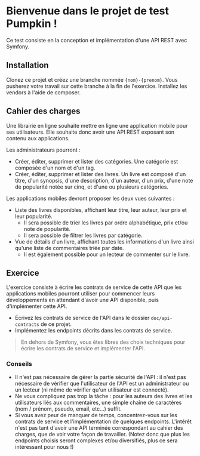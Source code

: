 Bienvenue dans le projet de test Pumpkin !
==========================================

Ce test consiste en la conception et implémentation d'une API REST avec Symfony.

Installation
------------

Clonez ce projet et créez une branche nommée `{nom}-{prenom}`. Vous pusherez votre travail sur cette branche à la fin
de l'exercice. Installez les vendors à l'aide de composer.

Cahier des charges
------------------

Une librairie en ligne souhaite mettre en ligne une application mobile pour ses utilisateurs. Elle souhaite donc avoir 
une API REST exposant son contenu aux applications.

Les administrateurs pourront :
- Créer, éditer, supprimer et lister des catégories. Une catégorie est composée d'un nom et d'un tag.
- Créer, éditer, supprimer et lister des livres. Un livre est composé d'un titre, d'un synopsis, d'une description,
d'un auteur, d'un prix, d'une note de popularité notée sur cinq, et d'une ou plusieurs catégories.

Les applications mobiles devront proposer les deux vues suivantes :
- Liste des livres disponibles, affichant leur titre, leur auteur, leur prix et leur popularité.
    - Il sera possible de trier les livres par ordre alphabétique, prix et/ou note de popularité.
    - Il sera possible de filtrer les livres par catégorie.
- Vue de détails d'un livre, affichant toutes les informations d'un livre ainsi qu'une liste de commentaires triée par
date.
    - Il est également possible pour un lecteur de commenter sur le livre.

Exercice
--------

L'exercice consiste à écrire les contrats de service de cette API que les applications mobiles pourront utiliser pour 
commencer leurs développements en attendant d'avoir une API disponible, puis d'implémenter cette API.

- Écrivez les contrats de service de l'API dans le dossier `doc/api-contracts` de ce projet.
- Implémentez les endpoints décrits dans les contrats de service.

> En dehors de Symfony, vous êtes libres des choix techniques pour écrire les contrats de service et implémenter l'API.

### Conseils

- Il n'est pas nécessaire de gérer la partie sécurité de l'API : il n'est pas nécessaire de vérifier que l'utilisateur de
l'API est un administrateur ou un lecteur (ni même de vérifier qu'un utilisateur est connecté).
- Ne vous compliquez pas trop la tâche : pour les auteurs des livres et les utilisateurs liés aux commentaires, une simple
chaîne de caractères (nom / prénom, pseudo, email, etc...) suffit.
- Si vous avez peur de manquer de temps, concentrez-vous sur les contrats de service et l'implémentation de quelques 
endpoints. L'intérêt n'est pas tant d'avoir une API terminée correspondant au cahier des charges, que de voir votre 
façon de travailler. (Notez donc que plus les endpoints choisis seront complexes et/ou diversifiés, plus ce sera intéressant
pour nous !)
